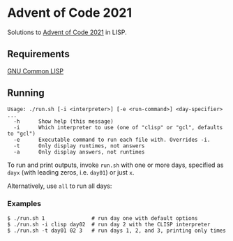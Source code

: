 # Advent of Code 2021
Solutions to [Advent of Code 2021](https://adventofcode.com/2021) in LISP.

## Requirements
[GNU Common LISP](https://www.gnu.org/software/gcl/)

## Running
```
Usage: ./run.sh [-i <interpreter>] [-e <run-command>] <day-specifier> ...
  -h      Show help (this message)
  -i      Which interpreter to use (one of "clisp" or "gcl", defaults to "gcl")
  -e      Executable command to run each file with. Overrides -i.
  -t      Only display runtimes, not answers
  -a      Only display answers, not runtimes
```

To run and print outputs, invoke `run.sh` with one or more days, specified as `dayx` (with leading zeros, i.e.
`day01`) or just `x`.

Alternatively, use `all` to run all days:

### Examples

```console
$ ./run.sh 1               # run day one with default options
$ ./run.sh -i clisp day02  # run day 2 with the CLISP interpreter
$ ./run.sh -t day01 02 3   # run days 1, 2, and 3, printing only times
```
